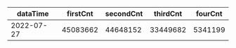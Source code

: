 |dataTime|firstCnt|secondCnt|thirdCnt|fourCnt|
|-|-|-|-|-|
|2022-07-27|45083662|44648152|33449682|5341199|